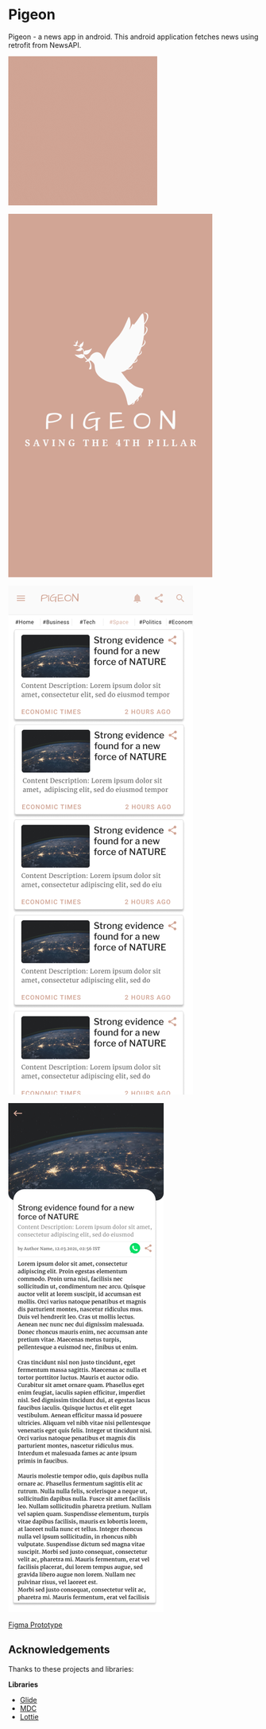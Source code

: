 # Pigeon
Pigeon - a news app in android. This android application fetches news using retrofit from NewsAPI.

<img src="https://github.com/PriyabrataNaskar/Pigeon/blob/master/app/src/main/res/raw/pigeon_splash_image.gif" alt="Pigeon Logo" width="300"/>

![Splash Screen](https://github.com/PriyabrataNaskar/Pigeon/blob/master/screenshot/Splash%20Screen.png)

![HOME PAGE](https://github.com/PriyabrataNaskar/Pigeon/blob/master/screenshot/Home%20Page%20(Horizontal).png)

![News Page](https://github.com/PriyabrataNaskar/Pigeon/blob/master/screenshot/News%20Detail%20Page%20(Horizontal)%20(1).png)

[Figma Prototype](https://www.figma.com/proto/s0UUXrsQc1PdUmgHdAdGTR/News-App?node-id=0%3A1&scaling=scale-down&page-id=0%3A1&starting-point-node-id=84%3A7)

## Acknowledgements

Thanks to these projects and libraries:

**Libraries**

- [Glide](https://github.com/bumptech/glide)
- [MDC](https://material.io/develop/android/docs/getting-started)
- [Lottie](https://github.com/airbnb/lottie-android)
